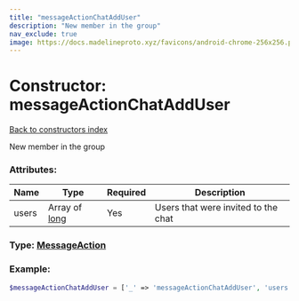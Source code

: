 ```yaml
---
title: "messageActionChatAddUser"
description: "New member in the group"
nav_exclude: true
image: https://docs.madelineproto.xyz/favicons/android-chrome-256x256.png
---
```

# Constructor: messageActionChatAddUser  
[Back to constructors index](/API_docs/constructors/index.html)



New member in the group

### Attributes:

| Name     |    Type       | Required | Description |
|----------|---------------|----------|-------------|
|users|Array of [long](/API_docs/types/long.html) | Yes|Users that were invited to the chat|



### Type: [MessageAction](/API_docs/types/MessageAction.html)


### Example:

```php
$messageActionChatAddUser = ['_' => 'messageActionChatAddUser', 'users' => [long, long]];
```  
